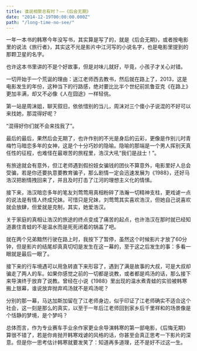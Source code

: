 ```yaml
---
title: 谁说相聚总有时？——《后会无期》
date: "2014-12-19T00:00:00.000Z"
path: "/long-time-no-see/"
---
```


一年一本书的韩寒今年没写书，其实算是写了的，就是《后会无期》，或者按电影里的说法《旅行者》，其实这不光是影片中江河写的小说名字，也是电影里提到的那颗卫星的名字。

也许这本书里讲的不是个好故事，但是对味儿就好，毕竟，小孩子才关心对错。

一切开始于一个荒诞的理由：送江老师西去教书，然后就在路上了，2013，这是电影发生的年份，这种当下的行路感，绝对要比比半个世纪前凯鲁亚克《在路上》更加丰满，却又不必像《人在囧途》一样轻佻。

第一站是周沫姐，聊天叙旧，依依惜别的当儿，周沫对三个傻小子说混的不好可以来找她，那混得好呢？

“混得好你们就不会来找我了”。

最后的最后，果然后会无期了，也许作别的不光是身后的云彩，更像是作别儿时青梅竹马暗恋多年的女神，这是个十分巧妙的隐喻。隐喻的那端是一个男人挥别天真任性的征程，也难怪在最艰苦的旅程里，浩汉大吼“我们是战士！”。

有旅途就会有意外，但江老师遇到假扮妓女骗钱的团伙不算意外，电影里好人总会受骗，若是你还要执意要教育骗子，那么剧情一定会迅速发展为《1988》，还好马浩汉把剧情拽回来了，并且及时打击了江河的理想主义化的情愫。

接下来，浩汉暗恋多年的笔友刘莺莺用真相粉碎了浩瀚一切精神支柱，更戏谑一点的说法是有情人终成兄妹。可惜只是兄妹，刘莺莺其实喜欢浩汉，但她自己说喜欢就会放肆，但爱就是克制，其实，她爱浩汉。

关于家庭的真相让浩汉的旅途的终点变成了痛苦的起点，也许浩汉在那时就已经知道裹住青蛙的不是温水而是死死闭着的锅盖了吧。

就在两个兄弟黯然行驶在路上时，我按下了暂停，虽然这个时候影片才放了60分钟，但是影片的结尾却真真切切是发生在这一幕的，至于这之后发生的事：多看一眼就是最后一眼了。

接下来的行车境遇可以用急转直下来形容了，遇到了满是故事的大叔，可是大叔却骗走了两人的车。如果你感觉之前的一切都是说教，或者都是鸡汤的话，那么接下来导演终于放弃了说教。曾经在小说《1988》里出现的温水煮青蛙的实验被韩寒搬上银幕，谁说放弃抛弃鸡汤就不是鸡汤呢？

分别的那一幕，马达加斯加留在了江老师身边，似乎印证了江老师确实不适合这个社会，这一刻是那么的真实，以至于一年后江老师回到家乡后千里祥和的场景像是个恬静的梦境，是个梦吗？

总体而言，作为专业赛车手业余作家更业余导演韩寒的第一部电影，《后悔无期》算很不错了，若是你肯抛开韩寒戏谑的风格的话，你甚至会真正思考一下影片的深意。但是你一思考估计韩寒就要发笑了：知道再多道理，还不是好不过这一生。
